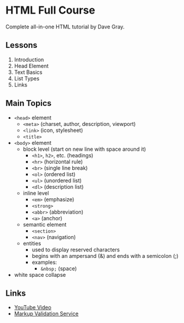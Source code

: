 # HTML Full Course

Complete all-in-one HTML tutorial by Dave Gray.  

## Lessons

1. Introduction
2. Head Element
3. Text Basics
4. List Types
5. Links

## Main Topics

- ```<head>``` element
	- ```<meta>``` (charset, author, description, viewport)
	- ```<link>``` (icon, stylesheet)
	- ```<title>```
- ```<body>``` element
	- block level (start on new line with space around it)
		- ```<h1>```, ```h2>```, etc. (headings)
		- ```<hr>``` (horizontal rule)
		- ```<br>``` (single line break)
		- ```<ol>``` (ordered list)
		- ```<ul>``` (unordered list)
		- ```<dl>``` (description list)
	- inline level
		- ```<em>``` (emphasize)
		- ```<strong>```
		- ```<abbr>``` (abbreviation)
		- ```<a>``` (anchor)
	- semantic element
		- ```<section>```
		- ```<nav>``` (navigation)
	- entities
		- used to display reserved characters
		- begins with an ampersand (&) and ends with a semicolon (;)
		- examples:
			- ```&nbsp;``` (space)
- white space collapse

## Links

- [YouTube Video](https://youtu.be/n4R2E7O-Ngo)
- [Markup Validation Service](https://validator.w3.org/)